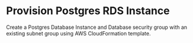 # Provision Postgres RDS Instance
Create a Postgres Database Instance and Database security group with an existing subnet group using AWS CloudFormation template.